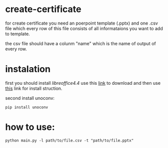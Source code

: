 # create-certificate

for create certificate you need an poerpoint template (.pptx) and one .csv file which every row of this file consists of all informataions you want to add to template.

the csv file should have a colunm "name" which is the name of output of every row.

# instalation
first you should install *libreoffice4.4* use this [link](https://downloadarchive.documentfoundation.org/libreoffice/old/4.4.7.2/deb/x86_64/) to download and then use [this](https://sourcedigit.com/14874-install-libreoffice-4-4-ubuntu-14-04/) link for install struction.

second install unoconv:
```
pip install unoconv
```

# how to use:
```
python main.py -l path/to/file.csv -t "path/to/file.pptx"
```
